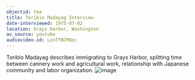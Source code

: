 ```yaml
---
objectid: tma
title: Toribio Madayag Interview 
date-interviewed: 1975-07-02
location: Grays Harbor, Washington
av_source: youtube
audiovideo-id: LsnTfBCMQec
---
```


Toribio Madayag describes immigrating to Grays Harbor, splitting time between cannery work and agricultural work, relationship with Japanese community and labor organization. ![image](https://user-images.githubusercontent.com/85772373/166089634-bf3af810-3724-4695-a7cc-22ec22b43da4.png)

